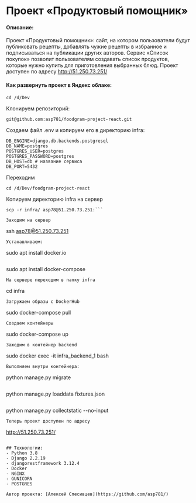 # Проект «Продуктовый помощник»
#### Описание:
Проект «Продуктовый помощник»: сайт, на котором пользователи будут публиковать рецепты, добавлять чужие рецепты в избранное и подписываться на публикации других авторов. Сервис «Список покупок» позволит пользователям создавать список продуктов, которые нужно купить для приготовления выбранных блюд.
Проект доступен по адресу http://51.250.73.251/

####  Как развернуть проект в Яндекс облаке:
```
cd /d/Dev
```
Клонируем репозиторий:
```
git@github.com:asp781/foodgram-project-react.git
```
Создаем файл .env и копируем его в директорию infra:
```
DB_ENGINE=django.db.backends.postgresql
DB_NAME=postgres
POSTGRES_USER=postgres
POSTGRES_PASSWORD=postgres
DB_HOST=db # название сервиса
DB_PORT=5432
```
Переходим
```
cd /d/Dev/foodgram-project-react
```
Копируем директорию infra на сервер
```
scp -r infra/ asp78@51.250.73.251:```

Заходим на сервер
```
ssh asp78@51.250.73.251
```
Устанавливаем:
```
sudo apt install docker.io
```
```
sudo apt install docker-compose
```
На сервере переходим в папку infra
```
cd infra
```
Загружаем образы с DockerHub
```
sudo docker-compose pull
```
Создаем контейнеры
```
sudo docker-compose up
```
Зажодим в контейнер backend
```
sudo docker exec -it infra_backend_1 bash
```
Выполняем внутри контейнера:
```
python manage.py migrate
```
```
python manage.py loaddata fixtures.json
```
```
python manage.py collectstatic --no-input
```
Теперь проект доступен по адресу
```
http://51.250.73.251/
```

## Технологии:
- Python 3.8
- Django 2.2.19
- djangorestframework 3.12.4
- Docker
- NGINX
- GUNICORN
- POSTGRES

Автор проекта: [Алексей Спесивцев](https://github.com/asp781/)
